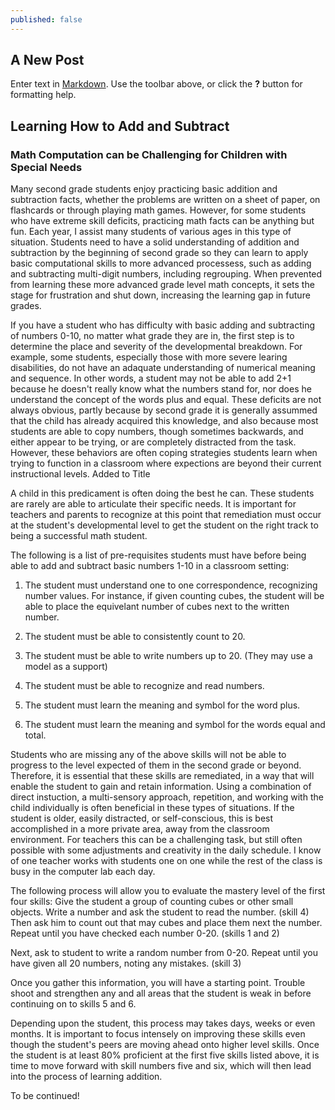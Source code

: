 ```yaml
---
published: false
---
```


## A New Post

Enter text in [Markdown](http://daringfireball.net/projects/markdown/). Use the toolbar above, or click the **?** button for formatting help.

## Learning How to Add and Subtract

### Math Computation can be Challenging for Children with Special Needs

Many second grade students enjoy practicing basic addition and subtraction facts, whether the problems are written on a sheet of paper, on flashcards or through playing math games. However, for some students who have extreme skill deficits, practicing math facts can be anything but fun. Each year, I assist many students of various ages in this type of situation. Students need to have a solid understanding of addition and subtraction by the beginning of second grade so they can learn to apply basic computational skills to more advanced processess, such as adding and subtracting multi-digit numbers, including regrouping.  When prevented from learning these more advanced grade level math concepts, it sets the stage for frustration and shut down, increasing the learning gap in future grades.

If you have a student who has difficulty with basic adding and subtracting of numbers 0-10, no matter what grade they are in, the first step is to determine the place and severity of the developmental breakdown. For example, some students, especially those with more severe learing disabilities, do not have an adaquate understanding of numerical meaning and sequence. In other words, a student may not be able to add 2+1 because he doesn't really know what the numbers stand for, nor does he understand the concept of the words plus and equal. These deficits are not always obvious, partly because by second grade it is generally assummed that the child has already acquired this knowledge, and also because most students are able to copy numbers, though sometimes backwards, and either appear to be trying, or are completely distracted from the task.  However, these behaviors are often coping strategies students learn when trying to function in a classroom where expections are beyond their current instructional levels.  Added to Title

A child in this predicament is often doing the best he can. These students are rarely are able to articulate their specific needs.  It is important for teachers and parents to recognize at this point that remediation must occur at the student's developmental level to get the student on the right track to being a successful math student.

The following is a list of pre-requisites students must have before being able to add and subtract basic numbers 1-10 in a classroom setting:

1. The student must understand one to one correspondence, recognizing number values. For instance, if given counting cubes, the student will be able to place the equivelant number of cubes next to the written number.

2. The student must be able to consistently count to 20.

3. The student must be able to write numbers up to 20. (They may use a model as    a support)

4. The student must be able to recognize and read numbers.

5. The student must learn the meaning and symbol for the word plus.

6. The student must learn the meaning and symbol for the words equal and total.

Students who are missing any of the above skills will not be able to progress to the level expected of them in the second grade or beyond. Therefore, it is essential that these skills are remediated, in a way that will enable the student to gain and retain information.  Using a combination of direct instuction, a multi-sensory approach, repetition, and working with the child individually is often beneficial in these types of situations. If the student is older, easily distracted, or self-conscious, this is best accomplished in a more private area, away from the classroom environment. For teachers this can be a challenging task, but still often possible with some adjustments and creativity in the daily schedule. I know of one teacher works with students one on one while the rest of the class is busy in the computer lab each day.     

The following process will allow you to evaluate the mastery level of the first four skills:  Give the student a group of counting cubes or other small objects. Write a number and ask the student to read the number. (skill 4) Then ask him to count out that may cubes and place them next the number. Repeat until you have checked each number 0-20. (skills 1 and 2)

Next, ask to student to write a random number from 0-20. Repeat until you have given all 20 numbers, noting any mistakes. (skill 3)

Once you gather this information, you will have a starting point. Trouble shoot and strengthen any and all areas that the student is weak in before continuing on to skills 5 and 6.     

Depending upon the student, this process may takes days, weeks or even months. It is important to focus intensely on improving these skills even though the student's peers are moving ahead onto higher level skills.  Once the student is at least 80% proficient at the first five skills listed above, it is time to move forward with skill numbers five and six, which will then lead into the process of learning addition.

To be continued!

  